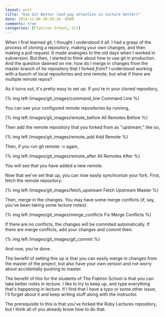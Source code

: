 ```yaml
---
layout: post
title: "Use Git Better (and pay attention in lecture better)"
date: 2014-11-06 20:16:14 -0500
comments: true
categories: [Flatiron School, Git]
---
```


When I first learned git, I thought I understood it all. I had a grasp of the process of cloning a repository, making your own changes, and then making a pull request. It made analogies to the old days when I worked in subversion. But then, I started to think about how to use git in production. And the question dawned on me: how do I merge in changes from the master branch of he repository that I forked _from_? I understood working with a bunch of local repositories and one remote, but what if there are multiple remote repos? 

As it turns out, it's pretty easy to set up. If you're in your cloned repository,

{% img left /images/git_images/command_line Command Line %}

You can see your configured remote repositories by running,

{% img left /images/git_images/remote_before All Remotes Before %}

Then add the remote repository that you forked from as "upstream," like so,

{% img left /images/git_images/remote_add Add Remote %}

Then, if you run git remote -v again,

{% img left /images/git_images/remote_after All Remotes After %}

You will see that you have added a new remote.

Now that we've set that up, you can now easily synchronize your fork. First, fetch the remote repository:

{% img left /images/git_images/fetch_upstream Fetch Upstream Master %}

Then, merge in the changes. You may have some merge conflicts (if, say, you've been taking some lecture notes):

{% img left /images/git_images/merge_conflicts Fix Merge Conflicts %}

If there are no conflicts, the changes will be commited automatically. If there are merge conflicts, add your changes and commit then:

{% img left /images/git_images/git_commit %}

And now, you're done.  

The benefit of setting this up is that you can easily merge in changes from the master of the project, but also have your own version and not worry about accidentally pushing to master. 

The benefit of this for the students of The Flatiron School is that you can take better notes in lecture. I like to try to keep up, and type everything that's happening in lecture. If I find that I have a typo or some other issue, I'll forget about it and keep writing stuff along with the instructor. 

The prerequisite to this is that you've forked the Ruby Lectures repository, but I think all of you already know how to do that. 
